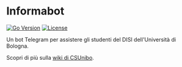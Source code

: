 # Informabot

[![Go Version](https://img.shields.io/badge/Go-1.18-blue.svg)](https://golang.org/doc/go1.18)
[![License](https://img.shields.io/badge/License-GPL%203.0-blue.svg)](LICENSE)


Un bot Telegram per assistere gli studenti del DISI dell'Università di Bologna.

Scopri di più sulla [wiki di
CSUnibo](https://csunibo.students.unibo.it/wiki/bot/informabot/index.html).

